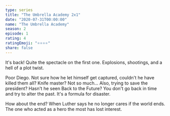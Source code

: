 ```yaml
---
type: series
title: "The Umbrella Academy 2x1"
date: "2020-07-31T00:00:00"
name: "The Umbrella Academy"
season: 2
episode: 1
rating: 4
ratingEmoji: "⭐️⭐️⭐️⭐️"
share: false
---
```


It's back! Quite the spectacle on the first one. Explosions, shootings, and a hell of a plot twist.

Poor Diego. Not sure how he let himself get captured, couldn't he have killed them all? Knife master? Not so much... Also, trying to save the president? Hasn't he seen Back to the Future? You don't go back in time and try to alter the past. It's a formula for disaster.

How about the end? When Luther says he no longer cares if the world ends. The one who acted as a hero the most has lost interest.
